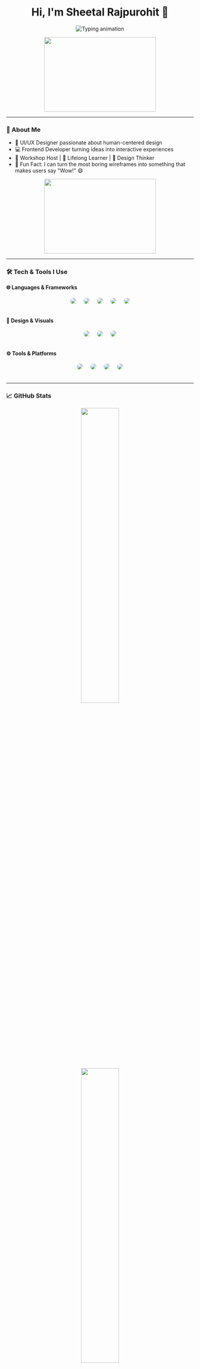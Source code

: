 <h1 align="center">Hi, I'm Sheetal Rajpurohit 👋</h1>
<p align="center">
  <img src="https://readme-typing-svg.demolab.com?font=Fira+Code&size=22&duration=3000&pause=1000&color=FF61A6&center=true&vCenter=true&width=500&lines=UI%2FUX+Designer+%F0%9F%96%8C%EF%B8%8F;Frontend+Developer+%F0%9F%92%BB;Creative+Thinker+%F0%9F%8C%9F" alt="Typing animation" />
</p>
<p align="center">
  <img src="https://media4.giphy.com/media/v1.Y2lkPTc5MGI3NjExZ3NyM2FuMTN3ZG05NzBhM2ZpZmdiZGd3OG50NTZ0ZTh2cjQ2dWZmdiZlcD12MV9pbnRlcm5hbF9naWZfYnlfaWQmY3Q9Zw/u5BzptR1OTZ04/giphy.gif" width="300" height="200" />
</p>

---

### 💫 About Me

- 🎨 UI/UX Designer passionate about human-centered design
- 💻 Frontend Developer turning ideas into interactive experiences
- 📢 Workshop Host | 🌱 Lifelong Learner | 🧠 Design Thinker
- 🎯 Fun Fact: I can turn the most boring wireframes into something that makes users say "Wow!" 😄
<p align="center">
  <img src="https://media4.giphy.com/media/v1.Y2lkPTc5MGI3NjExZnF3ZXFsa2JuN3gxamUwOHI1anpjNW5ibWU0cDUzcGt4bHNoMHNjNSZlcD12MV9pbnRlcm5hbF9naWZfYnlfaWQmY3Q9Zw/13HBDT4QSTpveU/giphy.gif" width="300" height="200" />
</p>

---

### 🛠️ Tech & Tools I Use  

  <strong>🌐 Languages & Frameworks</strong><br>
 <div style="display: flex; gap: 10px; justify-content: center; flex-wrap: wrap;">
  <img src="https://img.shields.io/badge/HTML5-E34F26?style=flat&logo=html5&logoColor=white" style="border-radius: 15px; padding: 5px;" />
  <img src="https://img.shields.io/badge/CSS3-1572B6?style=flat&logo=css3&logoColor=white" style="border-radius: 15px; padding: 5px;" />
  <img src="https://img.shields.io/badge/JavaScript-F7DF1E?style=flat&logo=javascript&logoColor=black" style="border-radius: 15px; padding: 5px;" />
  <img src="https://img.shields.io/badge/PHP-777BB4?style=flat&logo=php&logoColor=white" style="border-radius: 15px; padding: 5px;" />
  <img src="https://img.shields.io/badge/MySQL-005C84?style=flat&logo=mysql&logoColor=white" style="border-radius: 15px; padding: 5px;" />
</div><br>

  <strong>🎨 Design & Visuals</strong><br>
  <div style="display: flex; gap: 10px; justify-content: center; flex-wrap: wrap;">
  <img src="https://img.shields.io/badge/Canva-00C4CC?style=flat&logo=canva&logoColor=white" style="border-radius: 15px; padding: 5px;" />
  <img src="https://img.shields.io/badge/Tailwind_CSS-38B2AC?style=flat&logo=tailwind-css&logoColor=white" style="border-radius: 15px; padding: 5px;" />
  <img src="https://img.shields.io/badge/Figma-F24E1E?style=flat&logo=figma&logoColor=white" style="border-radius: 15px; padding: 5px;" />
</div><br>

  <strong>⚙️ Tools & Platforms</strong><br>
  <div style="display: flex; gap: 10px; justify-content: center; flex-wrap: wrap;">
  <img src="https://img.shields.io/badge/VS_Code-007ACC?style=flat&logo=visual-studio-code&logoColor=white" style="border-radius: 15px; padding: 5px;" />
  <img src="https://img.shields.io/badge/XAMPP-FB7A24?style=flat&logo=xampp&logoColor=white" style="border-radius: 15px; padding: 5px;" />
  <img src="https://img.shields.io/badge/Git-F05032?style=flat&logo=git&logoColor=white" style="border-radius: 15px; padding: 5px;" />
  <img src="https://img.shields.io/badge/GitHub-181717?style=flat&logo=github&logoColor=white" style="border-radius: 15px; padding: 5px;" />
</div><br>

---

### 📈 GitHub Stats

<p align="center">
  <img src="https://github-readme-stats.vercel.app/api?username=sheetalrajpurohit&show_icons=true&theme=dracula&border_radius=10&hide_title=true" width="45%" />
</p>

<p align="center">
  <img src="https://github-readme-streak-stats.herokuapp.com/?user=sheetalrajpurohit&theme=dracula&hide_border=true" width="45%" />
</p>

---

### 🚀 Projects


- 🧩[Comic Generator](https://github.com/Sheetal-Rajpurohit/Comic-Generator) – A tool that transforms your story text into comic panels using AI.
- 🌍[IoT-Based Health Monitoring Device](https://github.com/Sheetal-Rajpurohit/IOT-Based-Health-Monitoring-Device) – Real-time health tracking system using IoT sensors and microcontrollers.

---

### 🔗 Let's Connect

<p>
  🚀 Got a project that needs a spark of creativity?<br>
  💬 Want to chat design, code, or coffee?<br>
  ✨ Or just curious about how pixels become magic?<br>
  👉 Drop me a message — I’d love to hear from you!
</p>

<p>
  <a href="sheetal.raj.2712@gmail.com">
    <img src="https://img.shields.io/badge/Gmail-D14836?style=flat&logo=gmail&logoColor=white" style="border-radius: 15px; padding: 5px;" />
  </a>
  <a href="[https://www.linkedin.com/in/sheetalrajpurohit/](https://www.linkedin.com/in/sheetal-rajpurohit-9b195027a/)">
    <img src="https://img.shields.io/badge/LinkedIn-0A66C2?style=flat&logo=linkedin&logoColor=white" style="border-radius: 15px; padding: 5px;" />
  </a>
  <a href="https://sheetalportfolio.com">
    <img src="https://img.shields.io/badge/Portfolio-121212?style=flat&logo=vercel&logoColor=white" style="border-radius: 15px; padding: 5px;" />
  </a>
</p>

---

<p align="center">
  Made with ❤️ by Sheetal | #DesignThatSpeaks 🎨
</p>
